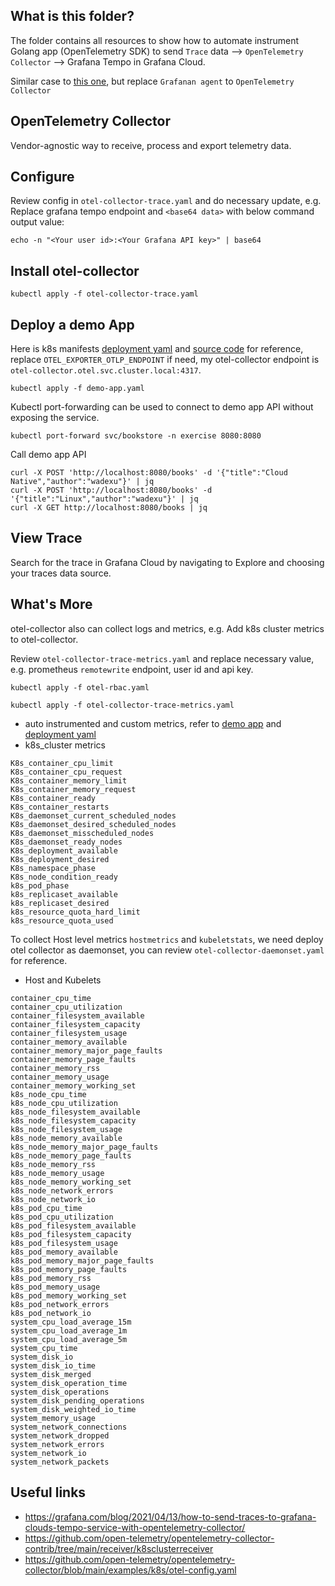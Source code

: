 ## What is this folder?
The folder contains all resources to show how to automate instrument Golang app (OpenTelemetry SDK) to send `Trace` data --> `OpenTelemetry Collector` --> Grafana Tempo in Grafana Cloud.

Similar case to [this one](../Grafana%20Tempo/), but replace `Grafanan agent` to `OpenTelemetry Collector`

## OpenTelemetry Collector
Vendor-agnostic way to receive, process and export telemetry data.

## Configure
Review config in `otel-collector-trace.yaml` and do necessary update, e.g.
Replace grafana tempo endpoint and `<base64 data>` with below command output value:
```
echo -n "<Your user id>:<Your Grafana API key>" | base64
```

## Install otel-collector
```
kubectl apply -f otel-collector-trace.yaml
```

## Deploy a demo App
Here is k8s manifests [deployment yaml](./demo-app.yaml) and [source code](../../Golang/demo_app_with_instrumentation/) for reference, replace `OTEL_EXPORTER_OTLP_ENDPOINT` if need, my otel-collector endpoint is `otel-collector.otel.svc.cluster.local:4317`. 

```
kubectl apply -f demo-app.yaml
```

Kubectl port-forwarding can be used to connect to demo app API without exposing the service.
```
kubectl port-forward svc/bookstore -n exercise 8080:8080
```

Call demo app API
```
curl -X POST 'http://localhost:8080/books' -d '{"title":"Cloud Native","author":"wadexu"}' | jq
curl -X POST 'http://localhost:8080/books' -d '{"title":"Linux","author":"wadexu"}' | jq
curl -X GET http://localhost:8080/books | jq
```

## View Trace
Search for the trace in Grafana Cloud by navigating to Explore and choosing your traces data source.

## What's More
otel-collector also can collect logs and metrics, e.g. Add k8s cluster metrics to otel-collector.


Review `otel-collector-trace-metrics.yaml` and replace necessary value, e.g. prometheus `remotewrite` endpoint, user id and api key.
```
kubectl apply -f otel-rbac.yaml

kubectl apply -f otel-collector-trace-metrics.yaml
```

* auto instrumented and custom metrics, refer to [demo app](../../Golang/demo_app_with_instrumentation/) and [deployment yaml](./demo-app.yaml)
* k8s_cluster metrics
```
K8s_container_cpu_limit
K8s_container_cpu_request
K8s_container_memory_limit
K8s_container_memory_request
K8s_container_ready
K8s_container_restarts
K8s_daemonset_current_scheduled_nodes
K8s_daemonset_desired_scheduled_nodes
K8s_daemonset_misscheduled_nodes
K8s_daemonset_ready_nodes
K8s_deployment_available
K8s_deployment_desired
K8s_namespace_phase
K8s_node_condition_ready
k8s_pod_phase
k8s_replicaset_available
k8s_replicaset_desired
k8s_resource_quota_hard_limit
k8s_resource_quota_used
```

To collect Host level metrics `hostmetrics` and `kubeletstats`, we need deploy otel collector as daemonset, you can review `otel-collector-daemonset.yaml` for reference.

* Host and Kubelets
```
container_cpu_time
container_cpu_utilization
container_filesystem_available
container_filesystem_capacity
container_filesystem_usage
container_memory_available
container_memory_major_page_faults
container_memory_page_faults
container_memory_rss
container_memory_usage
container_memory_working_set
k8s_node_cpu_time
k8s_node_cpu_utilization
k8s_node_filesystem_available
k8s_node_filesystem_capacity
k8s_node_filesystem_usage
k8s_node_memory_available
k8s_node_memory_major_page_faults
k8s_node_memory_page_faults
k8s_node_memory_rss
k8s_node_memory_usage
k8s_node_memory_working_set
k8s_node_network_errors
k8s_node_network_io
k8s_pod_cpu_time
k8s_pod_cpu_utilization
k8s_pod_filesystem_available
k8s_pod_filesystem_capacity
k8s_pod_filesystem_usage
k8s_pod_memory_available
k8s_pod_memory_major_page_faults
k8s_pod_memory_page_faults
k8s_pod_memory_rss
k8s_pod_memory_usage
k8s_pod_memory_working_set
k8s_pod_network_errors
k8s_pod_network_io
system_cpu_load_average_15m
system_cpu_load_average_1m
system_cpu_load_average_5m
system_cpu_time
system_disk_io
system_disk_io_time
system_disk_merged
system_disk_operation_time
system_disk_operations
system_disk_pending_operations
system_disk_weighted_io_time
system_memory_usage
system_network_connections
system_network_dropped
system_network_errors
system_network_io
system_network_packets
```

## Useful links
* https://grafana.com/blog/2021/04/13/how-to-send-traces-to-grafana-clouds-tempo-service-with-opentelemetry-collector/
* https://github.com/open-telemetry/opentelemetry-collector-contrib/tree/main/receiver/k8sclusterreceiver
* https://github.com/open-telemetry/opentelemetry-collector/blob/main/examples/k8s/otel-config.yaml

<br>